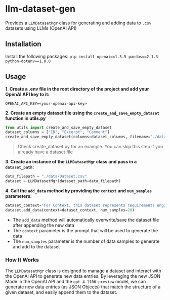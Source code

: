 # llm-dataset-gen
Provides a `LLMDatasetMgr` class for generating and adding data to `.csv` datasets using LLMs (OpenAI API)

## Installation
Install the following packages:
`pip install openai==1.3.5 pandas==2.1.3 python-dotenv==1.0.0`

## Usage
**1. Create a .env file in the root directory of the project and add your OpenAI API key to it:**
```
OPENAI_API_KEY=<your-openai-api-key>
```
**2. Create an empty dataset file using the `create_and_save_empty_dataset` function in utils.py**
```python
from utils import create_and_save_empty_dataset
dataset_columns = ["ID", "Excerpt", "Comment"]
create_and_save_empty_dataset(columns=dataset_columns, filename="./data/Dataset.csv")
```
> Check create_dataset.py for an example. You can skip this step if you already have a dataset file

**3. Create an instance of the `LLMDatasetMgr` class and pass in a `dataset_path`:**
```python
data_filepath = "./data/Dataset.csv"
dataset = LLMDatasetMgr(dataset_path=data_filepath)
```
**4. Call the `add_data` method by providing the `context` and `num_samples` parameters:**
```python
dataset_context="For Context, this dataset represents requirements engineering excerpts and their corresponding Language Construct (LC) and Language Quality (LQ) codings"
dataset.add_data(context=dataset_context, num_samples=20)
```
- The `add_data` method will automatically overwrite/save the dataset file after appending the new data
- The `context` parameter is the prompt that will be used to generate the data
- The `num_samples` parameter is the number of data samples to generate and add to the dataset

### How It Works
The `LLMDatasetMgr` class is designed to manage a dataset and interact with the OpenAI API to generate new data entries. By leveraging the new JSON Mode in the OpenAI API and the `gpt-4-1106-preview` model, we can generate new data entries (as JSON Objects) that match the structure of a given dataset, and easily append them to the dataset.

